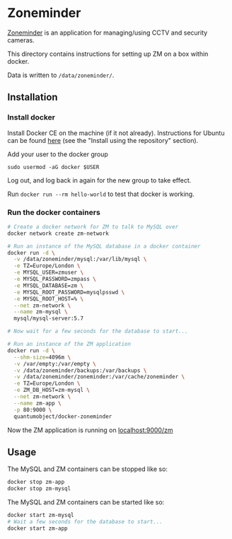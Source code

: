 # Zoneminder

[Zoneminder](https://github.com/ZoneMinder/zoneminder) is an application for
managing/using CCTV and security cameras.

This directory contains instructions for setting up ZM on a box within docker.

Data is written to `/data/zoneminder/`.


## Installation

### Install docker

Install Docker CE on the machine (if it not already). Instructions for Ubuntu can
be found [here](https://docs.docker.com/install/linux/docker-ce/ubuntu/) (see
the "Install using the repository" section).

Add your user to the docker group

```
sudo usermod -aG docker $USER
```

Log out, and log back in again for the new group to take effect.

Run `docker run --rm hello-world` to test that docker is working.

### Run the docker containers

```sh
# Create a docker network for ZM to talk to MySQL over
docker network create zm-network

# Run an instance of the MySQL database in a docker container
docker run -d \
  -v /data/zoneminder/mysql:/var/lib/mysql \
  -e TZ=Europe/London \
  -e MYSQL_USER=zmuser \
  -e MYSQL_PASSWORD=zmpass \
  -e MYSQL_DATABASE=zm \
  -e MYSQL_ROOT_PASSWORD=mysqlpsswd \
  -e MYSQL_ROOT_HOST=% \
  --net zm-network \
  --name zm-mysql \
  mysql/mysql-server:5.7

# Now wait for a few seconds for the database to start...

# Run an instance of the ZM application
docker run -d \
  --shm-size=4096m \
  -v /var/empty:/var/empty \
  -v /data/zoneminder/backups:/var/backups \
  -v /data/zoneminder/zoneminder:/var/cache/zoneminder \
  -e TZ=Europe/London \
  -e ZM_DB_HOST=zm-mysql \
  --net zm-network \
  --name zm-app \
  -p 80:9000 \
  quantumobject/docker-zoneminder
```

Now the ZM application is running on [localhost:9000/zm](localhost:9000/zm)

## Usage

The MySQL and ZM containers can be stopped like so:

```sh
docker stop zm-app
docker stop zm-mysql
```

The MySQL and ZM containers can be started like so:

```sh
docker start zm-mysql
# Wait a few seconds for the database to start...
docker start zm-app
```
